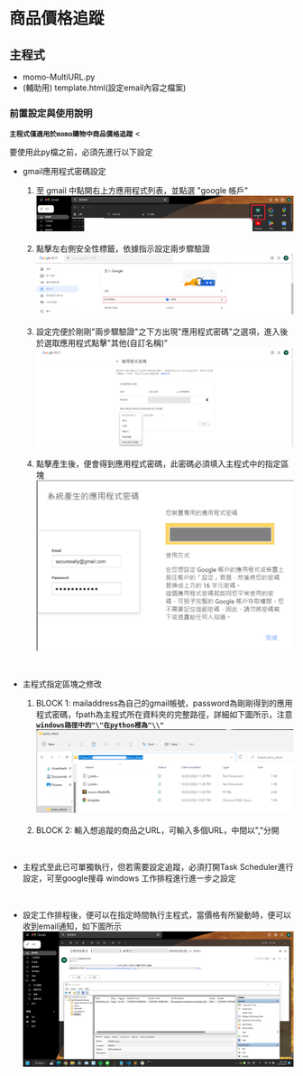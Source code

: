 # 商品價格追蹤

## 主程式

* momo-MultiURL.py
* (輔助用) template.html(設定email內容之檔案)

### 前置設定與使用說明

**`主程式僅適用於momo購物中商品價格追蹤`**
<

要使用此py檔之前，必須先進行以下設定

* gmail應用程式密碼設定
    1. 至 gmail 中點開右上方應用程式列表，並點選 "google 帳戶"
    ![df](docs/setting1-1.png)

    <br>

    2. 點擊左右側安全性標籤，依據指示設定兩步驟驗證
    ![df](docs/setting1-2.png)

    <br>

    3. 設定完便於剛剛"兩步驟驗證"之下方出現"應用程式密碼"之選項，進入後於選取應用程式點擊"其他(自訂名稱)"
    ![df](docs/setting1-3.png)

    <br>

    4. 點擊產生後，便會得到應用程式密碼，此密碼必須填入主程式中的指定區塊
    ![df](docs/setting1-4.png)

<br>

* 主程式指定區塊之修改
    1. BLOCK 1: mailaddress為自己的gmail帳號，password為剛剛得到的應用程式密碼，fpath為主程式所在資料夾的完整路徑，詳細如下圖所示，注意 **`windows路徑中的"\"在python裡為"\\"`**
    ![df](docs/fpath.png)

    <br>

    2. BLOCK 2: 輸入想追蹤的商品之URL，可輸入多個URL，中間以","分開

<br>

* 主程式至此已可單獨執行，但若需要設定追蹤，必須打開Task Scheduler進行設定，可至google搜尋 windows 工作排程進行進一步之設定

<br>

* 設定工作排程後，便可以在指定時間執行主程式，當價格有所變動時，便可以收到email通知，如下圖所示
![df](docs/result.png)
